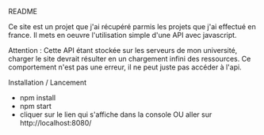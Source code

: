 README

Ce site est un projet que j'ai récupéré parmis les projets
que j'ai effectué en france. Il mets en oeuvre l'utilisation
simple d'une API avec javascript.

Attention : Cette API étant stockée sur les serveurs de mon université,
charger le site devrait résulter en un chargement infini des ressources.
Ce comportement n'est pas une erreur, il ne peut juste pas accéder à l'api.

Installation / Lancement

- npm install
- npm start
- cliquer sur le lien qui s'affiche dans la console OU aller sur http://localhost:8080/